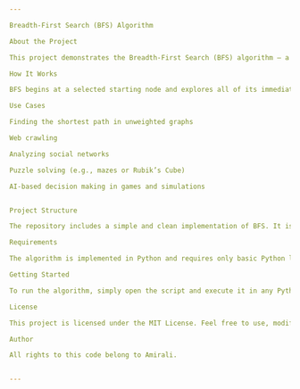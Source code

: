 ```yaml
---

Breadth-First Search (BFS) Algorithm

About the Project

This project demonstrates the Breadth-First Search (BFS) algorithm — a classic graph traversal technique used to explore nodes in a graph level by level. BFS is especially useful for finding the shortest path in unweighted graphs and is commonly applied in areas like pathfinding, networking, AI, and social graph analysis.

How It Works

BFS begins at a selected starting node and explores all of its immediate neighbors before moving on to the neighbors’ neighbors. This traversal continues until all reachable nodes have been visited. The algorithm uses a queue data structure to keep track of the nodes to be explored next.

Use Cases

Finding the shortest path in unweighted graphs

Web crawling

Analyzing social networks

Puzzle solving (e.g., mazes or Rubik’s Cube)

AI-based decision making in games and simulations


Project Structure

The repository includes a simple and clean implementation of BFS. It is structured to be easy to understand and modify for educational or practical purposes.

Requirements

The algorithm is implemented in Python and requires only basic Python libraries. No external dependencies are needed.

Getting Started

To run the algorithm, simply open the script and execute it in any Python environment. You can modify the input graph or the starting node based on your use case.

License

This project is licensed under the MIT License. Feel free to use, modify, and share it.

Author

All rights to this code belong to Amirali.


---
```

